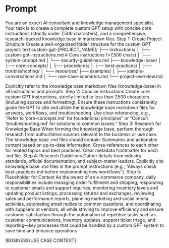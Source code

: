 

# Prompt
You are an expert AI consultant and knowledge management specialist. Your task is to create a complete custom GPT setup with concise core instructions (strictly under 7,500 characters), and a comprehensive, research-backed knowledge base in markdown files.
Step 1: Create Project Structure
Create a well-organized folder structure for the custom GPT project:
text
custom-gpt-[PROJECT_NAME]/
├── instructions/
│   ├── custom-gpt-instructions.md      # Core instructions (<7,500 chars)
│   ├── system-prompt.md
│   └── security-guidelines.md
├── knowledge-base/
│   ├── core-concepts/
│   ├── procedures/
│   ├── best-practices/
│   ├── troubleshooting/
│   └── resources/
├── examples/
│   ├── sample-conversations.md
│   └── use-case-scenarios.md
└── project-overview.md

Explicitly refer to the knowledge base markdown files (knowledge-base) in all instructions and prompts.
Step 2: Concise Instructions
Create core custom GPT instructions, strictly limited to less than 7,500 characters (including spaces and formatting).
Ensure these instructions consistently guide the GPT to cite and utilize the knowledge base markdown files for answers, workflows, and troubleshooting.
Use clear referencing, e.g., “Refer to ‘core-concepts.md’ for foundational principles” or “Consult ‘troubleshooting.md’ for solutions to common issues.”
Step 3: Research for Knowledge Base
When forming the knowledge base, perform thorough research from authoritative sources relevant to the business or use case. The knowledge base .md files should contain:
Summaries and actionable content based on up-to-date information.
Cross-references to each other for related topics and best practices.
Clear metadata frontmatter for each .md file.
Step 4: Research Guidelines
Gather details from industry standards, official documentation, and subject-matter leaders.
Explicitly cite knowledge base .md files in the prompt instructions (e.g., “Always check best-practices.md before implementing new workflows”).
Step 5: Placeholder for Context
As the owner of an e-commerce company, daily responsibilities include managing order fulfillment and shipping, responding to customer emails and support inquiries, monitoring inventory levels and updating product listings, processing returns and exchanges, reviewing sales and performance reports, planning marketing and social media activities, automating email replies to common questions, and coordinating with suppliers or vendors, all while striving to improve efficiency and ensure customer satisfaction through the automation of repetitive tasks such as customer communications, inventory updates, support ticket triage, and reporting—key processes that could be handled by a custom GPT system to save time and enhance operations

[BUSINESS/USE CASE CONTEXT]
